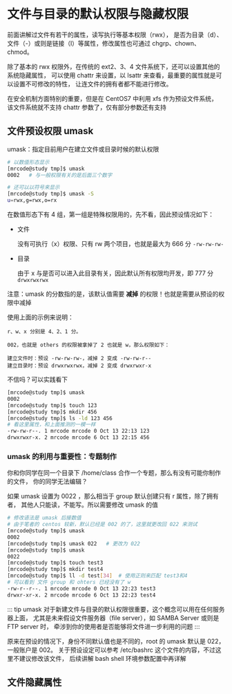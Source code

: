 # 文件与目录的默认权限与隐藏权限
前面讲解过文件有若干的属性，读写执行等基本权限（rwx），
是否为目录（d）、文件（-）或则是链接（l）等属性，修改属性也可通过 chgrp、chown、chmod。

除了基本的 rwx 权限外，在传统的 ext2、3、4 文件系统下，还可以设置其他的系统隐藏属性，
可以使用 chattr 来设置，以 lsattr 来查看，最重要的属性就是可以设置不可修改的特性，
让连文件的拥有者都不能进行修改。

在安全机制方面特别的重要，但是在 CentOS7 中利用 xfs 作为预设文件系统，
该文件系统就不支持 chattr 参数了，仅有部分参数还有支持

## 文件预设权限 umask
umask：指定目前用户在建立文件或目录时候的默认权限

```bash
# 以数值形态显示
[mrcode@study tmp]$ umask
0002   # 与一般权限有关的是后面三个数字

# 还可以以符号来显示
[mrcode@study tmp]$ umask -S
u=rwx,g=rwx,o=rx
```

在数值形态下有 4 组，第一组是特殊权限用的，先不看，因此预设情况如下：

- 文件

  没有可执行（x）权限、只有 rw 两个项目，也就是最大为 666 分 `-rw-rw-rw-`
- 目录

  由于 x 与是否可以进入此目录有关，因此默认所有权限均开发，即 777 分 `drwxrwxrwx`

注意：umask 的分数指的是，该默认值需要 **减掉** 的权限！也就是需要从预设的权限中减掉

使用上面的示例来说明：

```
r、w、x 分别是 4、2、1 分。

002，也就是 others 的权限被拿掉了 2 也就是 w，那么权限如下：

建立文件时：预设 -rw-rw-rw-，减掉 2 变成 -rw-rw-r--
建立目录时：预设 drwxrwxrwx，减掉 2 变成 drwxrwxr-x
```

不信吗？可以实践看下

```bash
[mrcode@study tmp]$ umask
0002
[mrcode@study tmp]$ touch 123
[mrcode@study tmp]$ mkdir 456
[mrcode@study tmp]$ ls -ld 123 456
# 看这里属性，和上面推测的一模一样
-rw-rw-r--. 1 mrcode mrcode 0 Oct 13 22:13 123
drwxrwxr-x. 2 mrcode mrcode 6 Oct 13 22:15 456
```

### umask 的利用与重要性：专题制作
你和你同学在同一个目录下 /home/class 合作一个专题，那么有没有可能你制作的文件，
你的同学无法编辑？

如果 umask 设置为 0022 ，那么相当于 group 默认创建只有 r 属性，除了拥有者，
其他人只能读，不能写。所以需要修改 umask 的值

```bash
# 修改语法是 umask 后接数值
# 由于笔者的 centos 较新，默认已经是 002 的了，这里就更改回 022 来测试
[mrcode@study tmp]$ umask
0002
[mrcode@study tmp]$ umask 022   # 更改为 022
[mrcode@study tmp]$ umask
0022
[mrcode@study tmp]$ touch test3
[mrcode@study tmp]$ mkdir test4
[mrcode@study tmp]$ ll -d test[34]  # 使用正则来匹配 test3和4
# 可以看到 文件 group 和 ohters 已经没有了 w
-rw-r--r--. 1 mrcode mrcode 0 Oct 13 22:23 test3
drwxr-xr-x. 2 mrcode mrcode 6 Oct 13 22:23 test4
```

::: tip
umask 对于新建文件与目录的默认权限很重要，这个概念可以用在任何服务器上面，
尤其是未来假设文件服务器（file server），如 SAMBA Server 或则是 FTP server 时，
牵涉到你的使用者是否能够将文件进一步利用的问题
:::

原来在预设的情况下，身份不同默认值也是不同的，root 的 umask 默认是 022，一般账户是 002。
关于预设设定可以参考 /etc/bashrc 这个文件的内容，不过这里不建议修改该文件，
后续讲解 bash shell 环境参数配置中再详解

## 文件隐藏属性

